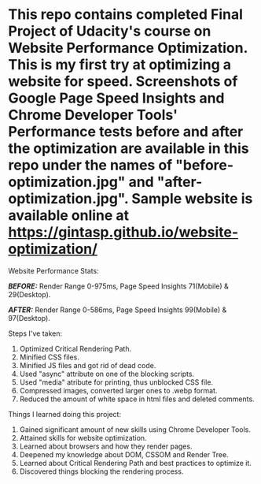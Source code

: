 This repo contains completed Final Project of Udacity's course on Website Performance Optimization. This is my first try at optimizing a website for speed. Screenshots of Google Page Speed Insights and Chrome Developer Tools' Performance tests before and after the optimization are available in this repo under the names of "before-optimization.jpg" and "after-optimization.jpg". Sample website is available online at  https://gintasp.github.io/website-optimization/
=================================================================

Website Performance Stats:

***BEFORE:***
Render Range 0-975ms,
Page Speed Insights 71(Mobile) & 29(Desktop).

***AFTER:***
Render Range 0-586ms,
Page Speed Insights 99(Mobile) & 97(Desktop).

Steps I've taken:
1. Optimized Critical Rendering Path.
2. Minified CSS files.
3. Minified JS files and got rid of dead code.
4. Used "async" attribute on one of the blocking scripts.
5. Used "media" atribute for printing, thus unblocked CSS file.
6. Compressed images, converted larger ones to .webp format.
7. Reduced the amount of white space in html files and deleted comments.

Things I learned doing this project:
1. Gained significant amount of new skills using Chrome Developer Tools.
2. Attained skills for website optimization.
3. Learned about browsers and how they render pages.
4. Deepened my knowledge about DOM, CSSOM and Render Tree.
6. Learned about Critical Rendering Path and best practices to optimize it.
7. Discovered things blocking the rendering process.

